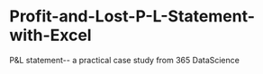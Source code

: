 # Profit-and-Lost-P-L-Statement-with-Excel
P&L statement-- a practical case study from 365 DataScience

